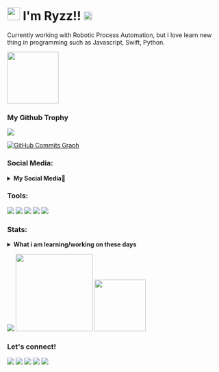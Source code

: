 # <Img src="https://avatars.githubusercontent.com/u/102559807?v=4" width="30" /> I'm Ryzz!! <img src="https://c.tenor.com/TReUojNlZ6wAAAAi/js-javascript.gif" width="20" />
Currently working with Robotic Process Automation, but I love learn new thing in programming such as Javascript, Swift, Python.  

<img src="https://i.postimg.cc/13HN8VR7/68747470733a2f2f7265732e636c6f7564696e6172792e636f6d2f7375706572666f6c696f2f696d6167652f75706c6f6164.gif" height=120 />

### My Github Trophy
![](https://github-profile-trophy.vercel.app/?username=Ryzz123&theme=onedark&rank=S,SS,SSS,A,AA,AAA,SECRET)

<a href="http://www.github.com/Ryzz123"><img src="https://activity-graph.herokuapp.com/graph?username=ryzz&bg_color=1c1917&color=ffffff&line=0891b2&point=ffffff&area_color=1c1917&area=true&hide_border=true&custom_title=GitHub%20Commits%20Graph" alt="GitHub Commits Graph" /></a>

### Social Media:
<details>
 <summary><strong>My Social Media📲</strong></summary>
    <a href="http://wa.me/6281906412862 target="blank"><img src="https://www.svgrepo.com/show/217789/whatsapp.svg" width="20px" /></a> <b>WhatsApp</b>
    <br><a href="http://instagram.com/ikyy45_id target="blank"><img src="https://www.svgrepo.com/show/134478/instagram.svg" width="20px" /></a> <b>Instagram</b>
    <br><a href="https://youtube.com/channel/UCVUYKi6DJdK_HloRNzhg31A target="blank"><img src="https://www.svgrepo.com/show/134513/youtube.svg" width="20px" /></a> <b>YouTube</b>
    <br><a href="https://tiktok.com/@ryzz_hmm target="blank"><img src="https://www.svgrepo.com/show/349530/tiktok.svg" width="20px" /></a> <b>Tiktok</b>
</details>

### Tools:
<p>
    <img src="https://img.shields.io/badge/OS-MacOS-blue?&logo=apple" />
    <img src="https://img.shields.io/badge/Code-Swift-blue?&logo=swift" />
    <img src="https://img.shields.io/badge/IDE-Xcode-blue?&logo=xcode" />
    <img src="https://img.shields.io/badge/Text%20Editor-Visual%20Studio%20Code-blue?&logo=visual%20studio%20code&logoColor=blue" />
    <img src="https://gpvc.arturio.dev/bagusfe" />
</p>

### Stats:
<details>
 <summary><strong>What i am learning/working on these days</strong></summary>
    - 🔭 I’m currently working on RPA </br>
    - 🌱 I’m currently learning Python,SwiftUI and UIKit </br>
    - 👯 I’m looking to collaborate on Automation Project, Mobile Apps. </br>
    - 🤔 I’m looking for help with master of programming. hehe </br>
    - 💬 Ask me about anything.</br>
    - 📫 How to reach me: <a href="mailto:support@belanjasosmed.my.id">Email me!</a>  </br>
    - 😄 Pronouns: He/Him </br>
    - ⚡ Fun fact: ... </br>
</details>
<p>
    <img src="https://github-readme-stats.vercel.app/api?username=Ryzz123&hide=contribs,prs&show_icons=true&hide_border=true&title_color=000" />
    <img src="https://github-readme-stats.vercel.app/api/top-langs/?username=Ryzz123&layout=compact" height=180 />
    <img src="https://assets.vercel.com/image/upload/f_auto,c_limit,q_auto,w_2160/front/analytics/example-ui.png" height=120 />
</p>

### Let's connect!
<p>
    <a href="https://my-skill.github.io" target="blank"><img src="https://img.shields.io/badge/Website-https%3A%2F%2Fmy--skill.github.io-orange?" /></a>
    <a href="https://wa.me/6281906412862?text=Assalamualaikum....%0ANama+:+%0AAsal+:+%0APerihal+:+" target="blank"><img src="https://img.shields.io/badge/WhatsApp%20-Ryzz-Green" /></a>
    <a href="https://Instagram.com/ikyy45_id" target="blank"><img src="https://img.shields.io/badge/Instagram%20-%40ikyy45__id-ff69b4" /></a>
    <a href="https://mobile.twitter.com/ryzz123_" target="blank"><img src="https://img.shields.io/twitter/url?label=%40Ryzz123&style=social&url=http%3A%2F%2Ftwitter.com%2Ffebrilubis" /></a>
    <a href="https://www.paypal.me/ryzz123" target="blank"><img src="https://ionicabizau.github.io/badges/paypal.svg" /></a>
</p>

<!--
**Ryzz/ryzz** is a ✨ _special_ ✨ repository because its `README.md` (this file) appears on your GitHub profile.

Here are some ideas to get you started:

- 🔭 I’m currently working on ...
- 🌱 I’m currently learning ...
- 👯 I’m looking to collaborate on ...
- 🤔 I’m looking for help with ...
- 💬 Ask me about ...
- 📫 How to reach me: ...
- 😄 Pronouns: ...
- ⚡ Fun fact: ...
-->
